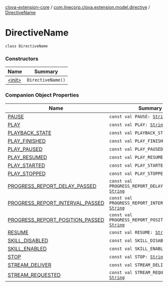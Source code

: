 [clova-extension-core](../../index.md) / [com.linecorp.clova.extension.model.directive](../index.md) / [DirectiveName](./index.md)

# DirectiveName

`class DirectiveName`

### Constructors

| Name | Summary |
|---|---|
| [&lt;init&gt;](-init-.md) | `DirectiveName()` |

### Companion Object Properties

| Name | Summary |
|---|---|
| [PAUSE](-p-a-u-s-e.md) | `const val PAUSE: `[`String`](https://kotlinlang.org/api/latest/jvm/stdlib/kotlin/-string/index.html) |
| [PLAY](-p-l-a-y.md) | `const val PLAY: `[`String`](https://kotlinlang.org/api/latest/jvm/stdlib/kotlin/-string/index.html) |
| [PLAYBACK_STATE](-p-l-a-y-b-a-c-k_-s-t-a-t-e.md) | `const val PLAYBACK_STATE: `[`String`](https://kotlinlang.org/api/latest/jvm/stdlib/kotlin/-string/index.html) |
| [PLAY_FINISHED](-p-l-a-y_-f-i-n-i-s-h-e-d.md) | `const val PLAY_FINISHED: `[`String`](https://kotlinlang.org/api/latest/jvm/stdlib/kotlin/-string/index.html) |
| [PLAY_PAUSED](-p-l-a-y_-p-a-u-s-e-d.md) | `const val PLAY_PAUSED: `[`String`](https://kotlinlang.org/api/latest/jvm/stdlib/kotlin/-string/index.html) |
| [PLAY_RESUMED](-p-l-a-y_-r-e-s-u-m-e-d.md) | `const val PLAY_RESUMED: `[`String`](https://kotlinlang.org/api/latest/jvm/stdlib/kotlin/-string/index.html) |
| [PLAY_STARTED](-p-l-a-y_-s-t-a-r-t-e-d.md) | `const val PLAY_STARTED: `[`String`](https://kotlinlang.org/api/latest/jvm/stdlib/kotlin/-string/index.html) |
| [PLAY_STOPPED](-p-l-a-y_-s-t-o-p-p-e-d.md) | `const val PLAY_STOPPED: `[`String`](https://kotlinlang.org/api/latest/jvm/stdlib/kotlin/-string/index.html) |
| [PROGRESS_REPORT_DELAY_PASSED](-p-r-o-g-r-e-s-s_-r-e-p-o-r-t_-d-e-l-a-y_-p-a-s-s-e-d.md) | `const val PROGRESS_REPORT_DELAY_PASSED: `[`String`](https://kotlinlang.org/api/latest/jvm/stdlib/kotlin/-string/index.html) |
| [PROGRESS_REPORT_INTERVAL_PASSED](-p-r-o-g-r-e-s-s_-r-e-p-o-r-t_-i-n-t-e-r-v-a-l_-p-a-s-s-e-d.md) | `const val PROGRESS_REPORT_INTERVAL_PASSED: `[`String`](https://kotlinlang.org/api/latest/jvm/stdlib/kotlin/-string/index.html) |
| [PROGRESS_REPORT_POSITION_PASSED](-p-r-o-g-r-e-s-s_-r-e-p-o-r-t_-p-o-s-i-t-i-o-n_-p-a-s-s-e-d.md) | `const val PROGRESS_REPORT_POSITION_PASSED: `[`String`](https://kotlinlang.org/api/latest/jvm/stdlib/kotlin/-string/index.html) |
| [RESUME](-r-e-s-u-m-e.md) | `const val RESUME: `[`String`](https://kotlinlang.org/api/latest/jvm/stdlib/kotlin/-string/index.html) |
| [SKILL_DISABLED](-s-k-i-l-l_-d-i-s-a-b-l-e-d.md) | `const val SKILL_DISABLED: `[`String`](https://kotlinlang.org/api/latest/jvm/stdlib/kotlin/-string/index.html) |
| [SKILL_ENABLED](-s-k-i-l-l_-e-n-a-b-l-e-d.md) | `const val SKILL_ENABLED: `[`String`](https://kotlinlang.org/api/latest/jvm/stdlib/kotlin/-string/index.html) |
| [STOP](-s-t-o-p.md) | `const val STOP: `[`String`](https://kotlinlang.org/api/latest/jvm/stdlib/kotlin/-string/index.html) |
| [STREAM_DELIVER](-s-t-r-e-a-m_-d-e-l-i-v-e-r.md) | `const val STREAM_DELIVER: `[`String`](https://kotlinlang.org/api/latest/jvm/stdlib/kotlin/-string/index.html) |
| [STREAM_REQUESTED](-s-t-r-e-a-m_-r-e-q-u-e-s-t-e-d.md) | `const val STREAM_REQUESTED: `[`String`](https://kotlinlang.org/api/latest/jvm/stdlib/kotlin/-string/index.html) |
